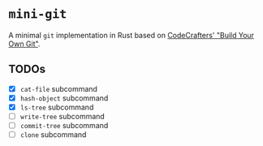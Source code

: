# `mini-git`

A minimal `git` implementation in Rust based on [CodeCrafters' "Build Your Own
Git"](https://app.codecrafters.io/courses/git/overview).

## TODOs

- [x] `cat-file` subcommand
- [x] `hash-object` subcommand
- [x] `ls-tree` subcommand
- [ ] `write-tree` subcommand
- [ ] `commit-tree` subcommand
- [ ] `clone` subcommand
